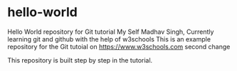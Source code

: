 # hello-world
Hello World repository for Git tutorial
My Self Madhav Singh, Currently learning git and github with the help of w3schools
This is an example repository for the Git tutoial on https://www.w3schools.com
second change

This repository is built step by step in the tutorial.
